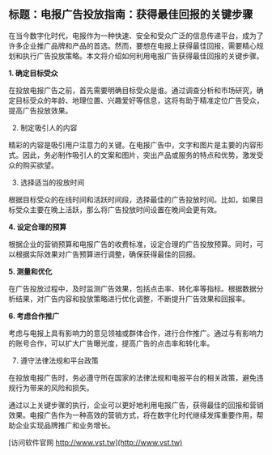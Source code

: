 ## **标题：电报广告投放指南：获得最佳回报的关键步骤**

在当今数字化时代，电报作为一种快速、安全和受众广泛的信息传递平台，成为了许多企业推广品牌和产品的首选。然而，要想在电报上获得最佳回报，需要精心规划和执行广告投放策略。本文将介绍如何利用电报广告获得最佳回报的关键步骤。

**1. 确定目标受众**

在投放电报广告之前，首先需要明确目标受众是谁。通过调查分析和市场研究，确定目标受众的年龄、地理位置、兴趣爱好等信息，这将有助于精准定位广告受众，提高广告投放效果。

2. 制定吸引人的内容

精彩的内容是吸引用户注意力的关键。在电报广告中，文字和图片是主要的内容形式。因此，务必制作吸引人的文案和图片，突出产品或服务的特点和优势，激发受众的购买欲望。

3. 选择适当的投放时间

根据目标受众的在线时间和活跃时间段，选择最佳的广告投放时间。比如，如果目标受众主要在晚上活跃，那么将广告投放时间设置在晚间会更有效。

**4. 设定合理的预算**

根据企业的营销预算和电报广告的收费标准，设定合理的广告投放预算。同时，可以根据实际效果对广告预算进行调整，确保获得最佳的回报。

**5. 测量和优化**

在广告投放过程中，及时监测广告效果，包括点击率、转化率等指标。根据数据分析结果，对广告内容和投放策略进行优化调整，不断提升广告效果和回报率。

**6. 考虑合作推广**

考虑与电报上具有影响力的意见领袖或群体合作，进行合作推广。通过与有影响力的账号合作，可以扩大广告曝光度，提高广告的点击率和转化率。

7. 遵守法律法规和平台政策

在投放电报广告时，务必遵守所在国家的法律法规和电报平台的相关政策，避免违规行为带来的风险和损失。

通过以上关键步骤的执行，企业可以更好地利用电报广告，获得最佳的回报和营销效果。电报广告作为一种高效的营销方式，将在数字化时代继续发挥重要作用，帮助企业实现品牌推广和业务增长。


[访问软件官网 http://www.vst.tw](http://www.vst.tw)
